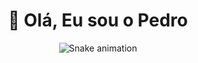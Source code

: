 <div align="center" style="display: inline_block">

# 👋 Olá, Eu sou o Pedro
  ![Snake animation](https://github.com/danielbped/danielbped/blob/output/github-contribution-grid-snake.svg)


<!---
PedroVaillant/PedroVaillant is a ✨ special ✨ repository because its `README.md` (this file) appears on your GitHub profile.
You can click the Preview link to take a look at your changes.
--->
</div>
